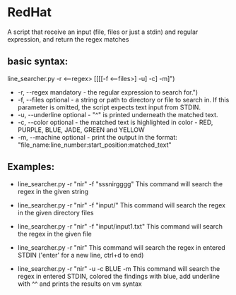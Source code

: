 # RedHat
A script that receive an input (file, files or just a stdin) and regular expression, and return the regex matches

## basic syntax:
line_searcher.py -r <--regex> [[[[-f <--files>] -u] -c] -m]")
- -r, --regex     mandatory - the regular expression to search for.")
- -f, --files     optional  - a string or path to directory or file to search in.
                              If this parameter is omitted, the script expects text input from STDIN.
- -u, --underline optional  - "^" is printed underneath the matched text.
- -c, --color     optional  - the matched text is highlighted in color - RED, PURPLE, BLUE, JADE, GREEN and YELLOW
- -m, --machine   optional  - print the output in the format: "file_name:line_number:start_position:matched_text"

## Examples:
- line_searcher.py -r "nir" -f "sssnirgggg"
This command will search the regex in the given string

- line_searcher.py -r "nir" -f "input/" 
This command will search the regex in the given directory files

- line_searcher.py -r "nir" -f "input/input1.txt" 
This command will search the regex in the given file

- line_searcher.py -r "nir"
This command will search the regex in entered STDIN ('enter' for a new line, ctrl+d to end)

- line_searcher.py -r "nir" -u -c BLUE -m 
This command will search the regex in entered STDIN, colored the findings with blue, add underline with ^^ and prints the results on vm syntax
